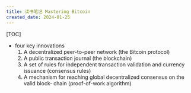 ```yaml
---
title: 读书笔记 Mastering Bitcoin
created_date: 2024-01-25
---
```


[TOC]

- four key innovations
    1. A decentralized peer-to-peer network (the Bitcoin protocol)
    2. A public transaction journal (the blockchain)
    3. A set of rules for independent transaction validation and currency issuance (consensus rules)
    4. A mechanism for reaching global decentralized consensus on the valid block‐ chain (proof-of-work algorithm)